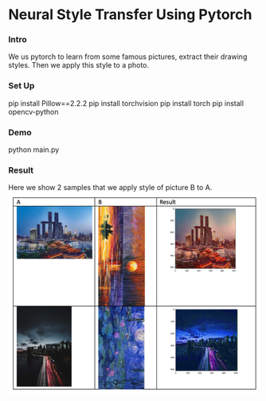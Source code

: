 # Neural Style Transfer Using Pytorch
### Intro
We us pytorch to learn from some famous pictures, extract their drawing 
styles. Then we apply this style to a photo.

### Set Up
pip install Pillow==2.2.2
pip install torchvision
pip install torch
pip install opencv-python

### Demo
python main.py

### Result
Here we show 2 samples that we apply style of picture B to A.
![image](result.png)

